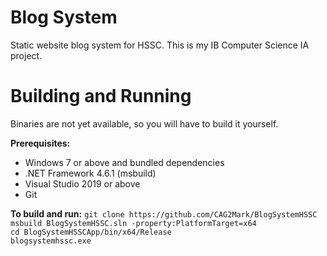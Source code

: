 # Blog System
Static website blog system for HSSC. This is my IB Computer Science IA project.

# Building and Running

Binaries are not yet available, so you will have to build it yourself.

<b>Prerequisites:</b>
- Windows 7 or above and bundled dependencies
- .NET Framework 4.6.1 (msbuild)
- Visual Studio 2019 or above
- Git

<b>To build and run:</b>
```git clone https://github.com/CAG2Mark/BlogSystemHSSC```<br>
```msbuild BlogSystemHSSC.sln -property:PlatformTarget=x64```<br>
```cd BlogSystemHSSCApp/bin/x64/Release```<br>
```blogsystemhssc.exe```

